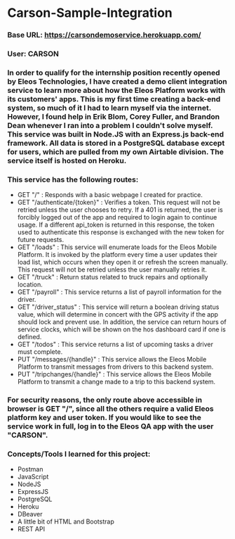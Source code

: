 # Carson-Sample-Integration

### Base URL: https://carsondemoservice.herokuapp.com/
### User: CARSON

### In order to qualify for the internship position recently opened by Eleos Technologies, I have created a demo client integration service to learn more about how the Eleos Platform works with its customers' apps. This is my first time creating a back-end system, so much of it I had to learn myself via the internet. However, I found help in Erik Blom, Corey Fuller, and Brandon Dean whenever I ran into a problem I couldn't solve myself. This service was built in Node.JS with an Express.js back-end framework. All data is stored in a PostgreSQL database except for users, which are pulled from my own Airtable division. The service itself is hosted on Heroku.

### This service has the following routes:

- GET "/" : Responds with a basic webpage I created for practice.
- GET "/authenticate/{token}" : Verifies a token. This request will not be retried unless the user chooses to retry. If a 401 is returned, the user is forcibly logged out of the app and required to login again to continue usage. If a different api_token is returned in this response, the token used to authenticate this response is exchanged with the new token for future requests.
- GET "/loads" : This service will enumerate loads for the Eleos Mobile Platform. It is invoked by the platform every time a user updates their load list, which occurs when they open it or refresh the screen manually. This request will not be retried unless the user manually retries it.
- GET "/truck" : Return status related to truck repairs and optionally location.
- GET "/payroll" : This service returns a list of payroll information for the driver.
- GET "/driver_status" : This service will return a boolean driving status value, which will determine in concert with the GPS activity if the app should lock and prevent use. In addition, the service can return hours of service clocks, which will be shown on the hos dashboard card if one is defined.
- GET "/todos" : This service returns a list of upcoming tasks a driver must complete.
- PUT "/messages/{handle}" : This service allows the Eleos Mobile Platform to transmit messages from drivers to this backend system.
- PUT "/tripchanges/{handle}" : This service allows the Eleos Mobile Platform to transmit a change made to a trip to this backend system.

### For security reasons, the only route above accessible in browser is GET "/", since all the others require a valid Eleos platform key and user token. If you would like to see the service work in full, log in to the Eleos QA app with the user "CARSON".

### Concepts/Tools I learned for this project: 

- Postman
- JavaScript
- NodeJS
- ExpressJS
- PostgreSQL
- Heroku
- DBeaver
- A little bit of HTML and Bootstrap
- REST API
